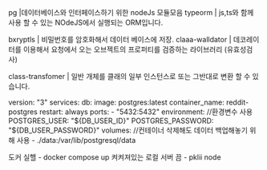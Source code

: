 pg |데이터베이스와 인터페이스하기 위한 nodeJs 모듈모음
typeorm | js,ts와 함께 사용 할 수 있는 NOdeJS에서 실행되는 ORM입니다.

bxryptls | 비밀번호를 암호화해서 데이터 베이스에 저장.
claaa-walldator | 데코레이터를 이용해서 요청에서 오는 오브젝트의 프로퍼티를 검증하는 라이브러리 (유효성검사)

class-transfomer | 일반 개체를 클래의 일부 인스턴스로 또는 그반대로 변환 할 수 있습니다.


version: "3"
services:
    db:
        image: postgres:latest
        container_name: reddit-postgres
        restart: always
        ports:
            - "5432:5432"
        environment: //환경변수 사용
            POSTGRES_USER: "${DB_USER_ID}"
            POSTGRES_PASSWORD: "${DB_USER_PASSWORD}"
        volumes: //컨테이너 삭제해도 데이터 백업해놓기 위해 사용
            - ./data:/var/lib/postgresql/data

도커 실핼 - docker compose up 
켜켜져있는 로컬 서버 끔 - pklii node
